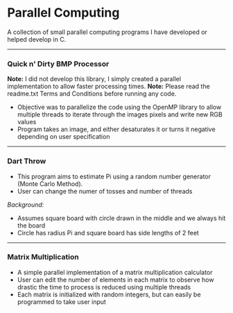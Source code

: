 # Parallel Computing
A collection of small parallel computing programs I have developed or helped develop in C.

<hr/>

### Quick n' Dirty BMP Processor
**Note:** I did not develop this library, I simply created a parallel implementation to allow faster processing times.
**Note:** Please read the readme.txt Terms and Conditions before running any code.
- Objective was to parallelize the code using the OpenMP library to allow multiple threads to iterate through the images pixels and write new RGB values
- Program takes an image, and either desaturates it or turns it negative depending on user specification

<hr/>

### Dart Throw
- This program aims to estimate Pi using a random number generator (Monte Carlo Method).
- User can change the numer of tosses and number of threads

*Background:*  
- Assumes square board with circle drawn in the middle and we always hit the board
- Circle has radius Pi and square board has side lengths of 2 feet

<hr/>

### Matrix Multiplication
- A simple parallel implementation of a matrix multiplication calculator
- User can edit the number of elements in each matrix to observe how drastic the time to process is reduced using multiple threads
- Each matrix is initialized with random integers, but can easily be programmed to take user input
